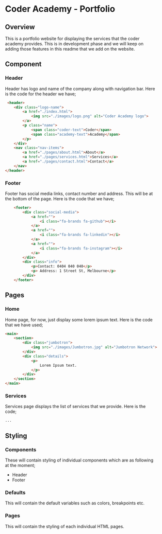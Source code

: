 # Coder Academy - Portfolio

## Overview
This is a portfolio website for displaying the services that the coder academy provides. This is in development phase and we will keep on adding those features in this readme that we add on the website. 

## Component


### Header
Header has logo and name of the company along with navigation bar. Here is the code for the header we have;

```html
 <header>
    <div class="logo-name">
        <a href="./index.html">
            <img src="./images/logo.png" alt="Coder Academy logo">
        </a>
        <p class="name">
            <span class="coder-text">Coder</span>
            <span class="academy-text">Academy</span>
        </p>
    </div>
    <nav class="nav-items">
        <a href="./pages/about.html">About</a>
        <a href="./pages/services.html">Services</a>
        <a href="./pages/contact.html">Contact</a>
    </nav>
</header>
```

### Footer
Footer has social media links, contact number and address.  This will be at the bottom of the page. Here is the code that we have;

```html
    <footer>
        <div class="social-media">
            <a href="">
                <i class="fa-brands fa-github"></i>
            </a>
            <a href="">
                <i class="fa-brands fa-linkedin"></i>
            </a>
            <a href="">
                <i class="fa-brands fa-instagram"></i>
            </a>
        </div>
        <div class="info">
            <p>Contact: 0404 040 040</p>
            <p> Address: 1 Street St, Melbourne</p>
        </div>
    </footer>
```

## Pages

### Home
Home page, for now, just display some lorem ipsum text. Here is the code that we have used;

```html
<main>
    <section>
        <div class="jumbotron">
            <img src="./images/Jumbotron.jpg" alt="Jumbotron Network">
        </div>
        <div class="details">
            <p>
                Lorem Ipsum text.
            </p>
        </div>
    </section>
</main>
```

### Services
Services page displays the list of services that we provide. Here is the code; 

```html
...
```

## Styling

### Components
These will contain styling of individual components which are as following at the moment; 

- Header
- Footer

### Defaults 
This will contain the default variables such as colors, breakpoints etc. 

### Pages
This will contain the styling of each individual HTML pages. 



